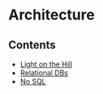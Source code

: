 # Architecture

## Contents

* [Light on the Hill](https://github.com/MYOB-Technology/General_Developer/blob/master/things-we-value/technical/architecture/light-on-the-hill.md)
* [Relational DBs](https://github.com/MYOB-Technology/General_Developer/blob/master/things-we-value/technical/architecture/relational-dbs.md)
* [No SQL](https://github.com/MYOB-Technology/General_Developer/blob/master/things-we-value/technical/architecture/nosql.md)
